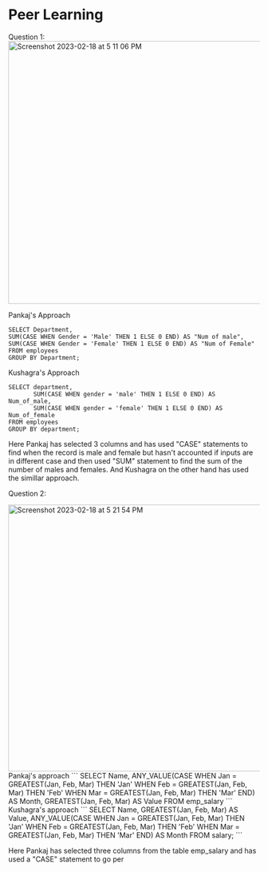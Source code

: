 # Peer Learning

Question 1: 
<img width="526" alt="Screenshot 2023-02-18 at 5 11 06 PM" src="https://user-images.githubusercontent.com/122535424/219862002-93b5bab4-93c3-4bf7-8ecc-b6f813b4ce0d.png">

Pankaj's Approach
```
SELECT Department,
SUM(CASE WHEN Gender = 'Male' THEN 1 ELSE 0 END) AS "Num of male",
SUM(CASE WHEN Gender = 'Female' THEN 1 ELSE 0 END) AS "Num of Female"
FROM employees
GROUP BY Department;
```
Kushagra's Approach
```
SELECT department, 
       SUM(CASE WHEN gender = 'male' THEN 1 ELSE 0 END) AS Num_of_male, 
       SUM(CASE WHEN gender = 'female' THEN 1 ELSE 0 END) AS Num_of_female
FROM employees
GROUP BY department;
```


Here Pankaj has selected 3 columns and has used "CASE" statements to find when the record is male and female but hasn't accounted if inputs are in different case and then used "SUM" statement to find the sum of the number of males and females. And Kushagra on the other hand has used the simillar approach.

Question 2:

<img width="534" alt="Screenshot 2023-02-18 at 5 21 54 PM" src="https://user-images.githubusercontent.com/122535424/219864153-471bd813-e0ca-4a46-9d69-5743cf60c412.png">
Pankaj's approach
```
SELECT Name, 
  ANY_VALUE(CASE 
    WHEN Jan = GREATEST(Jan, Feb, Mar) THEN 'Jan'
    WHEN Feb = GREATEST(Jan, Feb, Mar) THEN 'Feb'
    WHEN Mar = GREATEST(Jan, Feb, Mar) THEN 'Mar'
  END) AS Month,
  GREATEST(Jan, Feb, Mar) AS Value
FROM emp_salary
```
Kushagra's approach
```
SELECT Name,
GREATEST(Jan, Feb, Mar) AS Value,
ANY_VALUE(CASE
  WHEN Jan = GREATEST(Jan, Feb, Mar) THEN 'Jan'
  WHEN Feb = GREATEST(Jan, Feb, Mar) THEN 'Feb'
  WHEN Mar = GREATEST(Jan, Feb, Mar) THEN 'Mar'
  END) AS Month
FROM salary;
```

Here Pankaj has selected three columns from the table emp_salary and has used a "CASE" statement to go per 




